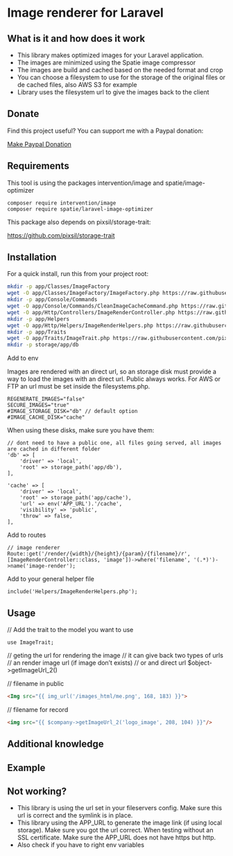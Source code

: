 # Image renderer for Laravel

## What is it and how does it work

- This library makes optimized images for your Laravel application.
- The images are minimized using the Spatie image compressor
- The images are build and cached based on the needed format and crop
- You can choose a filesystem to use for the storage of the original files or de cached files, also AWS S3 for example
- Library uses the filesystem url to give the images back to the client

## Donate

Find this project useful? You can support me with a Paypal donation:

[Make Paypal Donation](https://www.paypal.com/donate/?hosted_button_id=2XCS6R3CTC5BA)

## Requirements

This tool is using the packages intervention/image and spatie/image-optimizer

```
composer require intervention/image
composer require spatie/laravel-image-optimizer
```

This package also depends on pixsil/storage-trait:

https://github.com/pixsil/storage-trait

## Installation

For a quick install, run this from your project root:
```bash
mkdir -p app/Classes/ImageFactory
wget -O app/Classes/ImageFactory/ImageFactory.php https://raw.githubusercontent.com/pixsil/image-renderer/main/Classes/ImageFactory/ImageFactory.php
mkdir -p app/Console/Commands
wget -O app/Console/Commands/CleanImageCacheCommand.php https://raw.githubusercontent.com/pixsil/image-renderer/main/Commands/CleanImageCacheCommand.php
wget -O app/Http/Controllers/ImageRenderController.php https://raw.githubusercontent.com/pixsil/image-renderer/main/Controllers/ImageRenderController.php
mkdir -p app/Helpers
wget -O app/Http/Helpers/ImageRenderHelpers.php https://raw.githubusercontent.com/pixsil/image-renderer/main/Helpers/ImageRenderHelpers.php
mkdir -p app/Traits
wget -O app/Traits/ImageTrait.php https://raw.githubusercontent.com/pixsil/image-renderer/main/Traits/ImageTrait.php
mkdir -p storage/app/db
```

Add to env

Images are rendered with an direct url, so an storage disk must provide a way to load the images with an direct url. Public always works. For AWS or FTP an url must be set inside the filesystems.php.

```
REGENERATE_IMAGES="false"
SECURE_IMAGES="true"
#IMAGE_STORAGE_DISK="db" // default option
#IMAGE_CACHE_DISK="cache" 
```

When using these disks, make sure you have them:

```
// dont need to have a public one, all files going served, all images are cached in different folder
'db' => [
    'driver' => 'local',
    'root' => storage_path('app/db'),
],

'cache' => [
    'driver' => 'local',
    'root' => storage_path('app/cache'),
    'url' => env('APP_URL').'/cache',
    'visibility' => 'public',
    'throw' => false,
],
```

Add to routes
```
// image renderer
Route::get('/render/{width}/{height}/{param}/{filename}/r', [ImageRenderController::class, 'image'])->where('filename', '(.*)')->name('image-render');
```

Add to your general helper file
```
include('Helpers/ImageRenderHelpers.php');
```

## Usage

// Add the trait to the model you want to use
```
use ImageTrait;
```

// geting the url for rendering the image
// it can give back two types of urls
// an render image url (if image don’t exists)
// or and direct url
$object->getImageUrl_2()

// filename in public
```html
<Img src="{{ img_url('/images_html/me.png', 168, 183) }}">
```

// filename for record

```html
<img src="{{ $company->getImageUrl_2('logo_image', 208, 104) }}"/>
```

## Additional knowledge

## Example

## Not working?

- This library is using the url set in your fileservers config. Make sure this url is correct and the symlink is in place.
- This library using the APP_URL to generate the image link (if using local storage). Make sure you got the url correct. When testing without an SSL certificate. Make sure the APP_URL does not have https but http.
- Also check if you have to right env variables
